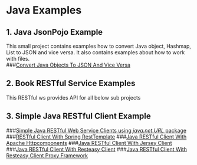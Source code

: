 # Java Examples 

## 1. Java JsonPojo Example
This small project contains examples how to convert Java object, Hashmap, List to JSON and vice versa. It also contains examples about how to work with files.  
###[Convert Java Objects To JSON And Vice Versa](http://howtoprogram.xyz/2016/07/01/convert-java-objects-json-vice-versa/)
## 2. Book RESTful Service Examples
This RESTful ws provides API for all below sub projects
## 3. Simple Java RESTful Client Example

###[Simple Java RESTful Web Service Clients using *java.net.URL* package](http://howtoprogram.xyz/2016/07/02/java-restful-web-service-clients/)
###[RESTful Client With Spring RestTemplate](http://howtoprogram.xyz/2016/07/03/java-restful-client-spring-resttemplate/)
###[Java RESTful Client With Apache Httpcomponents](http://howtoprogram.xyz/2016/07/04/java-restful-client-spring-apache-httpcomponents/)
###[Java RESTful Client With Jersey Client](http://howtoprogram.xyz/2016/07/05/java-restful-client-jersey-client/)
###[Java RESTful Client With Resteasy Client](http://howtoprogram.xyz/2016/07/12/java-restful-client-resteasy-client/)
###[Java RESTful Client With Resteasy Client Proxy Framework](http://howtoprogram.xyz/2016/07/13/java-restful-client-resteasy-proxy-framework/)
